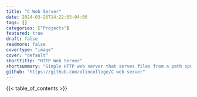 ```yaml
---
title: "C Web Server"
date: 2024-03-26T14:22:03-04:00
tags: []
categories: ["Projects"]
featured: true
draft: false
readmore: false
covertype: "image"
cover: "default"
shorttitle: "HTTP Web Server"
shortsummary: "Simple HTTP web server that serves files from a path specified by the user in the URL. Written in C."
github: "https://github.com/olincollege/C-web-server"
---
```


<!--more-->

{{< table_of_contents >}}

